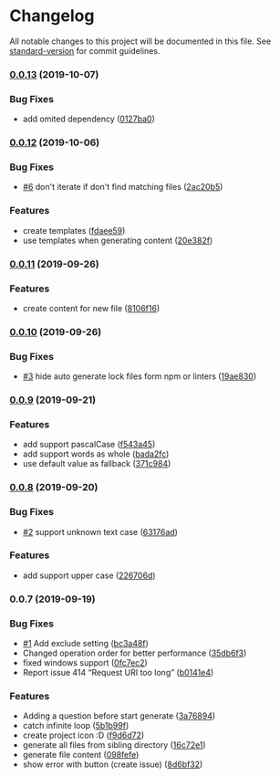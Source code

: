 # Changelog

All notable changes to this project will be documented in this file. See [standard-version](https://github.com/conventional-changelog/standard-version) for commit guidelines.

### [0.0.13](https://github.com/Bajdzis/vscode-awesome-tree/compare/v0.0.12...v0.0.13) (2019-10-07)


### Bug Fixes

* add omited dependency ([0127ba0](https://github.com/Bajdzis/vscode-awesome-tree/commit/0127ba0))

### [0.0.12](https://github.com/Bajdzis/vscode-awesome-tree/compare/v0.0.11...v0.0.12) (2019-10-06)


### Bug Fixes

* [#6](https://github.com/Bajdzis/vscode-awesome-tree/issues/6) don't iterate if don't find matching files ([2ac20b5](https://github.com/Bajdzis/vscode-awesome-tree/commit/2ac20b5))


### Features

* create templates ([fdaee59](https://github.com/Bajdzis/vscode-awesome-tree/commit/fdaee59))
* use templates when generating content ([20e382f](https://github.com/Bajdzis/vscode-awesome-tree/commit/20e382f))

### [0.0.11](https://github.com/Bajdzis/vscode-awesome-tree/compare/v0.0.10...v0.0.11) (2019-09-26)


### Features

* create content for new file ([8106f16](https://github.com/Bajdzis/vscode-awesome-tree/commit/8106f16))

### [0.0.10](https://github.com/Bajdzis/vscode-awesome-tree/compare/v0.0.9...v0.0.10) (2019-09-26)


### Bug Fixes

* [#3](https://github.com/Bajdzis/vscode-awesome-tree/issues/3) hide auto generate lock files form npm or linters ([19ae830](https://github.com/Bajdzis/vscode-awesome-tree/commit/19ae830))

### [0.0.9](https://github.com/Bajdzis/vscode-awesome-tree/compare/v0.0.8...v0.0.9) (2019-09-21)


### Features

* add support pascalCase ([f543a45](https://github.com/Bajdzis/vscode-awesome-tree/commit/f543a45))
* add support words as whole ([bada2fc](https://github.com/Bajdzis/vscode-awesome-tree/commit/bada2fc))
* use default value as fallback ([371c984](https://github.com/Bajdzis/vscode-awesome-tree/commit/371c984))

### [0.0.8](https://github.com/Bajdzis/vscode-awesome-tree/compare/v0.0.7...v0.0.8) (2019-09-20)


### Bug Fixes

* [#2](https://github.com/Bajdzis/vscode-awesome-tree/issues/2) support unknown text case ([63176ad](https://github.com/Bajdzis/vscode-awesome-tree/commit/63176ad))


### Features

* add support upper case ([226706d](https://github.com/Bajdzis/vscode-awesome-tree/commit/226706d))

### 0.0.7 (2019-09-19)


### Bug Fixes

* [#1](https://github.com/Bajdzis/vscode-awesome-tree/issues/1) Add exclude setting ([bc3a48f](https://github.com/Bajdzis/vscode-awesome-tree/commit/bc3a48f))
* Changed operation order for better performance ([35db6f3](https://github.com/Bajdzis/vscode-awesome-tree/commit/35db6f3))
* fixed windows support ([0fc7ec2](https://github.com/Bajdzis/vscode-awesome-tree/commit/0fc7ec2))
* Report issue 414 “Request URI too long” ([b0141e4](https://github.com/Bajdzis/vscode-awesome-tree/commit/b0141e4))


### Features

* Adding a question before start generate ([3a76894](https://github.com/Bajdzis/vscode-awesome-tree/commit/3a76894))
* catch infinite loop ([5b1b99f](https://github.com/Bajdzis/vscode-awesome-tree/commit/5b1b99f))
* create project icon :D ([f9d6d72](https://github.com/Bajdzis/vscode-awesome-tree/commit/f9d6d72))
* generate all files from sibling directory ([16c72e1](https://github.com/Bajdzis/vscode-awesome-tree/commit/16c72e1))
* generate file content ([098fefe](https://github.com/Bajdzis/vscode-awesome-tree/commit/098fefe))
* show error with button (create issue) ([8d6bf32](https://github.com/Bajdzis/vscode-awesome-tree/commit/8d6bf32))
